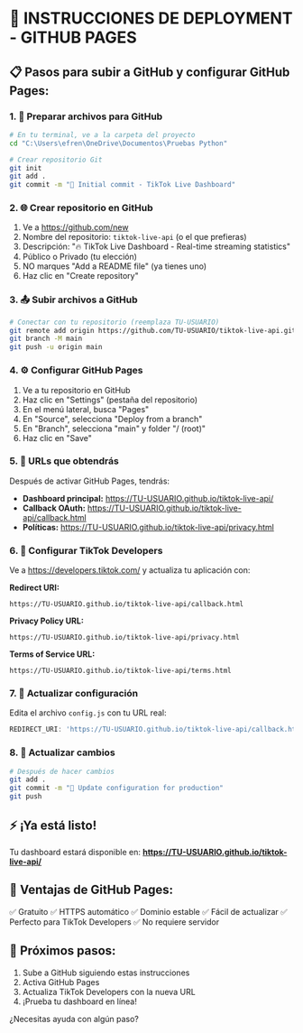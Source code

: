 # 🚀 INSTRUCCIONES DE DEPLOYMENT - GITHUB PAGES

## 📋 Pasos para subir a GitHub y configurar GitHub Pages:

### 1. 📁 Preparar archivos para GitHub
```bash
# En tu terminal, ve a la carpeta del proyecto
cd "C:\Users\efren\OneDrive\Documentos\Pruebas Python"

# Crear repositorio Git
git init
git add .
git commit -m "🎉 Initial commit - TikTok Live Dashboard"
```

### 2. 🌐 Crear repositorio en GitHub
1. Ve a https://github.com/new
2. Nombre del repositorio: `tiktok-live-api` (o el que prefieras)
3. Descripción: "🔥 TikTok Live Dashboard - Real-time streaming statistics"
4. Público o Privado (tu elección)
5. NO marques "Add a README file" (ya tienes uno)
6. Haz clic en "Create repository"

### 3. 📤 Subir archivos a GitHub
```bash
# Conectar con tu repositorio (reemplaza TU-USUARIO)
git remote add origin https://github.com/TU-USUARIO/tiktok-live-api.git
git branch -M main
git push -u origin main
```

### 4. ⚙️ Configurar GitHub Pages
1. Ve a tu repositorio en GitHub
2. Haz clic en "Settings" (pestaña del repositorio)
3. En el menú lateral, busca "Pages"
4. En "Source", selecciona "Deploy from a branch"
5. En "Branch", selecciona "main" y folder "/ (root)"
6. Haz clic en "Save"

### 5. 🎯 URLs que obtendrás
Después de activar GitHub Pages, tendrás:
- **Dashboard principal:** https://TU-USUARIO.github.io/tiktok-live-api/
- **Callback OAuth:** https://TU-USUARIO.github.io/tiktok-live-api/callback.html
- **Políticas:** https://TU-USUARIO.github.io/tiktok-live-api/privacy.html

### 6. 🔧 Configurar TikTok Developers
Ve a https://developers.tiktok.com/ y actualiza tu aplicación con:

**Redirect URI:**
```
https://TU-USUARIO.github.io/tiktok-live-api/callback.html
```

**Privacy Policy URL:**
```
https://TU-USUARIO.github.io/tiktok-live-api/privacy.html
```

**Terms of Service URL:**
```
https://TU-USUARIO.github.io/tiktok-live-api/terms.html
```

### 7. 📝 Actualizar configuración
Edita el archivo `config.js` con tu URL real:
```javascript
REDIRECT_URI: 'https://TU-USUARIO.github.io/tiktok-live-api/callback.html'
```

### 8. 🔄 Actualizar cambios
```bash
# Después de hacer cambios
git add .
git commit -m "📝 Update configuration for production"
git push
```

## ⚡ ¡Ya está listo!

Tu dashboard estará disponible en:
**https://TU-USUARIO.github.io/tiktok-live-api/**

## 🎯 Ventajas de GitHub Pages:
✅ Gratuito
✅ HTTPS automático
✅ Dominio estable
✅ Fácil de actualizar
✅ Perfecto para TikTok Developers
✅ No requiere servidor

## 📱 Próximos pasos:
1. Sube a GitHub siguiendo estas instrucciones
2. Activa GitHub Pages
3. Actualiza TikTok Developers con la nueva URL
4. ¡Prueba tu dashboard en línea!

¿Necesitas ayuda con algún paso?
